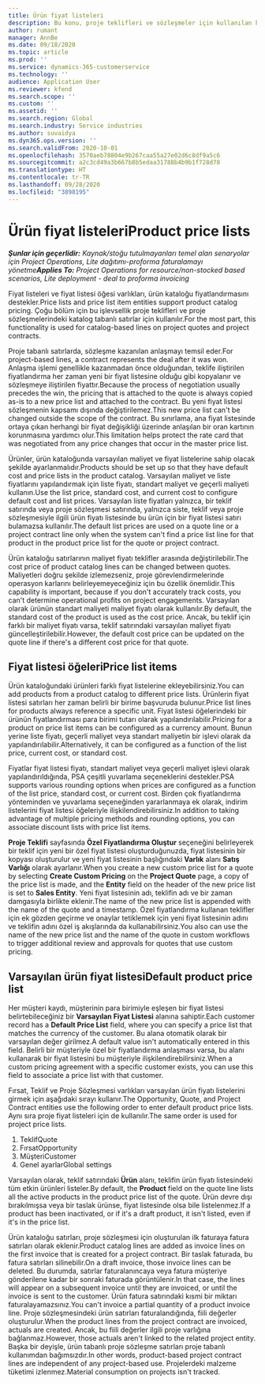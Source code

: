 ```yaml
---
title: Ürün fiyat listeleri
description: Bu konu, proje teklifleri ve sözleşmeler için kullanılan katalog fiyatındaki fiyat listeleriyle ilgili bilgi sağlar.
author: rumant
manager: AnnBe
ms.date: 09/18/2020
ms.topic: article
ms.prod: ''
ms.service: dynamics-365-customerservice
ms.technology: ''
audience: Application User
ms.reviewer: kfend
ms.search.scope: ''
ms.custom: ''
ms.assetid: ''
ms.search.region: Global
ms.search.industry: Service industries
ms.author: suvaidya
ms.dyn365.ops.version: ''
ms.search.validFrom: 2020-10-01
ms.openlocfilehash: 3570aeb78804e9b267caa55a27e02d6c8df9a5c6
ms.sourcegitcommit: a2c3cd49a3b667b8b5edaa31788b4b9b1f728d78
ms.translationtype: HT
ms.contentlocale: tr-TR
ms.lasthandoff: 09/28/2020
ms.locfileid: "3898195"
---
```

# <a name="product-price-lists"></a><span data-ttu-id="ffb15-103">Ürün fiyat listeleri</span><span class="sxs-lookup"><span data-stu-id="ffb15-103">Product price lists</span></span>

<span data-ttu-id="ffb15-104">_**Şunlar için geçerlidir:** Kaynak/stoğu tutulmayanları temel alan senaryolar için Project Operations, Lite dağıtımı-proforma faturalamayı yönetme_</span><span class="sxs-lookup"><span data-stu-id="ffb15-104">_**Applies To:** Project Operations for resource/non-stocked based scenarios, Lite deployment - deal to proforma invoicing_</span></span>

<span data-ttu-id="ffb15-105">Fiyat listeleri ve fiyat listesi öğesi varlıkları, ürün kataloğu fiyatlandırmasını destekler.</span><span class="sxs-lookup"><span data-stu-id="ffb15-105">Price lists and price list item entities support product catalog pricing.</span></span> <span data-ttu-id="ffb15-106">Çoğu bölüm için bu işlevsellik proje teklifleri ve proje sözleşmelerindeki katalog tabanlı satırlar için kullanılır.</span><span class="sxs-lookup"><span data-stu-id="ffb15-106">For the most part, this functionality is used for catalog-based lines on project quotes and project contracts.</span></span>

<span data-ttu-id="ffb15-107">Proje tabanlı satırlarda, sözleşme kazanılan anlaşmayı temsil eder.</span><span class="sxs-lookup"><span data-stu-id="ffb15-107">For project-based lines, a contract represents the deal after it was won.</span></span> <span data-ttu-id="ffb15-108">Anlaşma işlemi genellikle kazanmadan önce olduğundan, teklife iliştirilen fiyatlandırma her zaman yeni bir fiyat listesine olduğu gibi kopyalanır ve sözleşmeye iliştirilen fiyattır.</span><span class="sxs-lookup"><span data-stu-id="ffb15-108">Because the process of negotiation usually precedes the win, the pricing that is attached to the quote is always copied as-is to a new price list and attached to the contract.</span></span> <span data-ttu-id="ffb15-109">Bu yeni fiyat listesi sözleşmenin kapsamı dışında değiştirilemez.</span><span class="sxs-lookup"><span data-stu-id="ffb15-109">This new price list can't be changed outside the scope of the contract.</span></span> <span data-ttu-id="ffb15-110">Bu sınırlama, ana fiyat listesinde ortaya çıkan herhangi bir fiyat değişikliği üzerinde anlaşılan bir oran kartının korunmasına yardımcı olur.</span><span class="sxs-lookup"><span data-stu-id="ffb15-110">This limitation helps protect the rate card that was negotiated from any price changes that occur in the master price list.</span></span>

<span data-ttu-id="ffb15-111">Ürünler, ürün kataloğunda varsayılan maliyet ve fiyat listelerine sahip olacak şekilde ayarlanmalıdır.</span><span class="sxs-lookup"><span data-stu-id="ffb15-111">Products should be set up so that they have default cost and price lists in the product catalog.</span></span> <span data-ttu-id="ffb15-112">Varsayılan maliyet ve liste fiyatlarını yapılandırmak için liste fiyatı, standart maliyet ve geçerli maliyeti kullanın.</span><span class="sxs-lookup"><span data-stu-id="ffb15-112">Use the list price, standard cost, and current cost to configure default cost and list prices.</span></span> <span data-ttu-id="ffb15-113">Varsayılan liste fiyatları yalnızca, bir teklif satırında veya proje sözleşmesi satırında, yalnızca siste, teklif veya proje sözleşmesiyle ilgili ürün fiyatı listesinde bu ürün için bir fiyat listesi satırı bulamazsa kullanılır.</span><span class="sxs-lookup"><span data-stu-id="ffb15-113">The default list prices are used on a quote line or a project contract line only when the system can't find a price list line for that product in the product price list for the quote or project contract.</span></span>

<span data-ttu-id="ffb15-114">Ürün kataloğu satırlarının maliyet fiyatı teklifler arasında değiştirilebilir.</span><span class="sxs-lookup"><span data-stu-id="ffb15-114">The cost price of product catalog lines can be changed between quotes.</span></span> <span data-ttu-id="ffb15-115">Maliyetleri doğru şekilde izlemezseniz, proje görevlendirmelerinde operasyon karlarını belirleyemeyeceğiniz için bu özellik önemlidir.</span><span class="sxs-lookup"><span data-stu-id="ffb15-115">This capability is important, because if you don't accurately track costs, you can't determine operational profits on project engagements.</span></span> <span data-ttu-id="ffb15-116">Varsayılan olarak ürünün standart maliyeti maliyet fiyatı olarak kullanılır.</span><span class="sxs-lookup"><span data-stu-id="ffb15-116">By default, the standard cost of the product is used as the cost price.</span></span> <span data-ttu-id="ffb15-117">Ancak, bu teklif için farklı bir maliyet fiyatı varsa, teklif satırındaki varsayılan maliyet fiyatı güncelleştirilebilir.</span><span class="sxs-lookup"><span data-stu-id="ffb15-117">However, the default cost price can be updated on the quote line if there's a different cost price for that quote.</span></span>

## <a name="price-list-items"></a><span data-ttu-id="ffb15-118">Fiyat listesi öğeleri</span><span class="sxs-lookup"><span data-stu-id="ffb15-118">Price list items</span></span>

<span data-ttu-id="ffb15-119">Ürün kataloğundaki ürünleri farklı fiyat listelerine ekleyebilirsiniz.</span><span class="sxs-lookup"><span data-stu-id="ffb15-119">You can add products from a product catalog to different price lists.</span></span> <span data-ttu-id="ffb15-120">Ürünlerin fiyat listesi satırları her zaman belirli bir birime başvuruda bulunur.</span><span class="sxs-lookup"><span data-stu-id="ffb15-120">Price list lines for products always reference a specific unit.</span></span> <span data-ttu-id="ffb15-121">Fiyat listesi öğelerindeki bir ürünün fiyatlandırması para birimi tutarı olarak yapılandırılabilir.</span><span class="sxs-lookup"><span data-stu-id="ffb15-121">Pricing for a product on price list items can be configured as a currency amount.</span></span> <span data-ttu-id="ffb15-122">Bunun yerine liste fiyatı, geçerli maliyet veya standart maliyetin bir işlevi olarak da yapılandırılabilir.</span><span class="sxs-lookup"><span data-stu-id="ffb15-122">Alternatively, it can be configured as a function of the list price, current cost, or standard cost.</span></span>

<span data-ttu-id="ffb15-123">Fiyatlar fiyat listesi fiyatı, standart maliyet veya geçerli maliyet işlevi olarak yapılandırıldığında, PSA çeşitli yuvarlama seçeneklerini destekler.</span><span class="sxs-lookup"><span data-stu-id="ffb15-123">PSA supports various rounding options when prices are configured as a function of the list price, standard cost, or current cost.</span></span> <span data-ttu-id="ffb15-124">Birden çok fiyatlandırma yönteminden ve yuvarlama seçeneğinden yararlanmaya ek olarak, indirim listelerini fiyat listesi öğeleriyle ilişkilendirebilirsiniz.</span><span class="sxs-lookup"><span data-stu-id="ffb15-124">In addition to taking advantage of multiple pricing methods and rounding options, you can associate discount lists with price list items.</span></span> 

<span data-ttu-id="ffb15-125">**Proje Teklifi** sayfasında **Özel Fiyatlandırma Oluştur** seçeneğini belirleyerek bir teklif için yeni bir özel fiyat listesi oluşturduğunuzda, fiyat listesinin bir kopyası oluşturulur ve yeni fiyat listesinin başlığındaki **Varlık** alanı **Satış Varlığı** olarak ayarlanır.</span><span class="sxs-lookup"><span data-stu-id="ffb15-125">When you create a new custom price list for a quote by selecting **Create Custom Pricing** on the **Project Quote** page, a copy of the price list is made, and the **Entity** field on the header of the new price list is set to **Sales Entity**.</span></span> <span data-ttu-id="ffb15-126">Yeni fiyat listesinin adı, teklifin adı ve bir zaman damgasıyla birlikte eklenir.</span><span class="sxs-lookup"><span data-stu-id="ffb15-126">The name of the new price list is appended with the name of the quote and a timestamp.</span></span> <span data-ttu-id="ffb15-127">Özel fiyatlandırma kullanan teklifler için ek gözden geçirme ve onaylar tetiklemek için yeni fiyat listesinin adını ve teklifin adını özel iş akışlarında da kullanabilirsiniz.</span><span class="sxs-lookup"><span data-stu-id="ffb15-127">You also can use the name of the new price list and the name of the quote in custom workflows to trigger additional review and approvals for quotes that use custom pricing.</span></span>

 
## <a name="default-product-price-list"></a><span data-ttu-id="ffb15-128">Varsayılan ürün fiyat listesi</span><span class="sxs-lookup"><span data-stu-id="ffb15-128">Default product price list</span></span>
<span data-ttu-id="ffb15-129">Her müşteri kaydı, müşterinin para birimiyle eşleşen bir fiyat listesi belirtebileceğiniz bir **Varsayılan Fiyat Listesi** alanına sahiptir.</span><span class="sxs-lookup"><span data-stu-id="ffb15-129">Each customer record has a **Default Price List** field, where you can specify a price list that matches the currency of the customer.</span></span> <span data-ttu-id="ffb15-130">Bu alana otomatik olarak bir varsayılan değer girilmez.</span><span class="sxs-lookup"><span data-stu-id="ffb15-130">A default value isn't automatically entered in this field.</span></span> <span data-ttu-id="ffb15-131">Belirli bir müşteriyle özel bir fiyatlandırma anlaşması varsa, bu alanı kullanarak bir fiyat listesini bu müşteriyle ilişkilendirebilirsiniz.</span><span class="sxs-lookup"><span data-stu-id="ffb15-131">When a custom pricing agreement with a specific customer exists, you can use this field to associate a price list with that customer.</span></span>

<span data-ttu-id="ffb15-132">Fırsat, Teklif ve Proje Sözleşmesi varlıkları varsayılan ürün fiyatı listelerini girmek için aşağıdaki sırayı kullanır.</span><span class="sxs-lookup"><span data-stu-id="ffb15-132">The Opportunity, Quote, and Project Contract entities use the following order to enter default product price lists.</span></span> <span data-ttu-id="ffb15-133">Aynı sıra proje fiyat listeleri için de kullanılır.</span><span class="sxs-lookup"><span data-stu-id="ffb15-133">The same order is used for project price lists.</span></span>

1.  <span data-ttu-id="ffb15-134">Teklif</span><span class="sxs-lookup"><span data-stu-id="ffb15-134">Quote</span></span>
2.  <span data-ttu-id="ffb15-135">Fırsat</span><span class="sxs-lookup"><span data-stu-id="ffb15-135">Opportunity</span></span>
3.  <span data-ttu-id="ffb15-136">Müşteri</span><span class="sxs-lookup"><span data-stu-id="ffb15-136">Customer</span></span>
4.  <span data-ttu-id="ffb15-137">Genel ayarlar</span><span class="sxs-lookup"><span data-stu-id="ffb15-137">Global settings</span></span> 

<span data-ttu-id="ffb15-138">Varsayılan olarak, teklif satırındaki **Ürün** alanı, teklifin ürün fiyatı listesindeki tüm etkin ürünleri listeler.</span><span class="sxs-lookup"><span data-stu-id="ffb15-138">By default, the **Product** field on the quote line lists all the active products in the product price list of the quote.</span></span> <span data-ttu-id="ffb15-139">Ürün devre dışı bırakılmışsa veya bir taslak ürünse, fiyat listesinde olsa bile listelenmez.</span><span class="sxs-lookup"><span data-stu-id="ffb15-139">If a product has been inactivated, or if it's a draft product, it isn't listed, even if it's in the price list.</span></span> 

<span data-ttu-id="ffb15-140">Ürün kataloğu satırları, proje sözleşmesi için oluşturulan ilk faturaya fatura satırları olarak eklenir.</span><span class="sxs-lookup"><span data-stu-id="ffb15-140">Product catalog lines are added as invoice lines on the first invoice that is created for a project contract.</span></span> <span data-ttu-id="ffb15-141">Bir taslak faturada, bu fatura satırları silinebilir.</span><span class="sxs-lookup"><span data-stu-id="ffb15-141">On a draft invoice, those invoice lines can be deleted.</span></span> <span data-ttu-id="ffb15-142">Bu durumda, satırlar faturalanıncaya veya fatura müşteriye gönderilene kadar bir sonraki faturada görüntülenir.</span><span class="sxs-lookup"><span data-stu-id="ffb15-142">In that case, the lines will appear on a subsequent invoice until they are invoiced, or until the invoice is sent to the customer.</span></span> <span data-ttu-id="ffb15-143">Ürün fatura satırındaki kısmi bir miktarı faturalayamazsınız.</span><span class="sxs-lookup"><span data-stu-id="ffb15-143">You can't invoice a partial quantity of a product invoice line.</span></span> <span data-ttu-id="ffb15-144">Proje sözleşmesindeki ürün satırları faturalandığında, fiili değerler oluşturulur.</span><span class="sxs-lookup"><span data-stu-id="ffb15-144">When the product lines from the project contract are invoiced, actuals are created.</span></span> <span data-ttu-id="ffb15-145">Ancak, bu fiili değerler ilgili proje varlığına bağlanmaz.</span><span class="sxs-lookup"><span data-stu-id="ffb15-145">However, those actuals aren't linked to the related project entity.</span></span> <span data-ttu-id="ffb15-146">Başka bir deyişle, ürün tabanlı proje sözleşme satırları proje tabanlı kullanımdan bağımsızdır.</span><span class="sxs-lookup"><span data-stu-id="ffb15-146">In other words, product-based project contract lines are independent of any project-based use.</span></span> <span data-ttu-id="ffb15-147">Projelerdeki malzeme tüketimi izlenmez.</span><span class="sxs-lookup"><span data-stu-id="ffb15-147">Material consumption on projects isn't tracked.</span></span>
